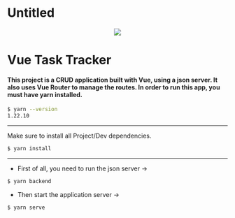 # Untitled

<p align="center">
  <img src="https://miro.medium.com/max/400/1*Pk2mZo1cBqfVqQi-mtAkuA.png">
</p>

# Vue Task Tracker

#### This project is a CRUD application built with Vue, using a json server. It also uses Vue Router to manage the routes. In order to run this app, you must have yarn installed.

```bash
$ yarn --version
1.22.10
```

---

Make sure to install all Project/Dev dependencies.

```bash
$ yarn install
```

---

- First of all, you need to run the json server →

```bash
$ yarn backend
```

- Then start the application server →

```bash
$ yarn serve
```
